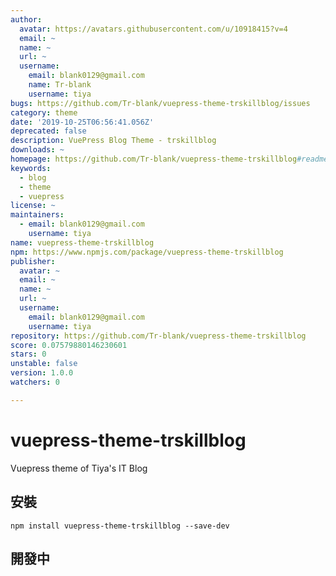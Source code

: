 ```yaml
---
author:
  avatar: https://avatars.githubusercontent.com/u/10918415?v=4
  email: ~
  name: ~
  url: ~
  username:
    email: blank0129@gmail.com
    name: Tr-blank
    username: tiya
bugs: https://github.com/Tr-blank/vuepress-theme-trskillblog/issues
category: theme
date: '2019-10-25T06:56:41.056Z'
deprecated: false
description: VuePress Blog Theme - trskillblog
downloads: ~
homepage: https://github.com/Tr-blank/vuepress-theme-trskillblog#readme
keywords:
  - blog
  - theme
  - vuepress
license: ~
maintainers:
  - email: blank0129@gmail.com
    username: tiya
name: vuepress-theme-trskillblog
npm: https://www.npmjs.com/package/vuepress-theme-trskillblog
publisher:
  avatar: ~
  email: ~
  name: ~
  url: ~
  username:
    email: blank0129@gmail.com
    username: tiya
repository: https://github.com/Tr-blank/vuepress-theme-trskillblog
score: 0.07579880146230601
stars: 0
unstable: false
version: 1.0.0
watchers: 0

---
```


# vuepress-theme-trskillblog
Vuepress theme of Tiya\'s IT Blog

## 安裝
```
npm install vuepress-theme-trskillblog --save-dev
```

## 開發中